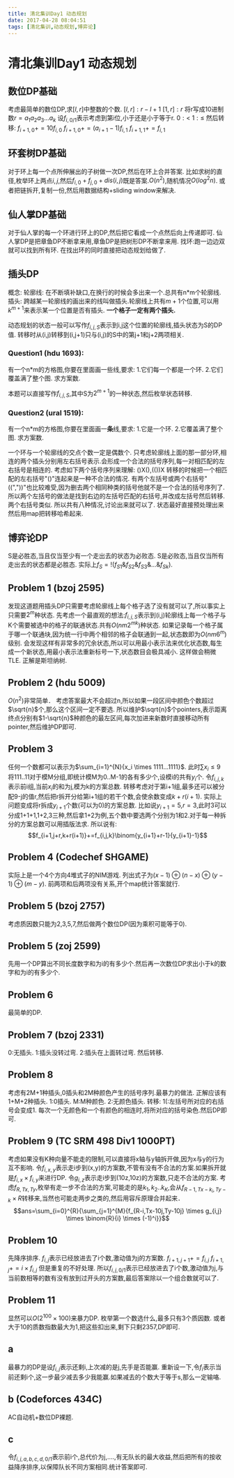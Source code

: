 ```yaml
---
title: 清北集训Day1 动态规划
date: 2017-04-28 08:04:51
tags: [清北集训,动态规划,博弈论]
---
```


# 清北集训Day1 动态规划

<!--more-->

## 数位DP基础
考虑最简单的数位DP,求$[l,r]$中整数的个数.
$[l,r]:r-l+1$
$[1,r]:r$
将r写成10进制数$r=a_1a_2a_3...a_k$
设$f_{i,0/1}$表示考虑到第i位,小于还是小于等于r.
$0:<$
$1:\leq$
然后转移:
$f_{i+1,0}+=10f_{i,0}$
$f_{i+1,0}+=(a_{i+1}-1)f_{i,1}$
$f_{i+1,1}+=f_{i,1}$

## 环套树DP基础
对于环上每一个点所伸展出的子树做一次DP,然后在环上合并答案.
比如求树的直径,枚举环上两点$i,j$,然后$f_{i,0}+f_{j,0}+dis(i,j)$既是答案.$O(n^2)$,随机情况$O(log^2n)$.
或者把链拆开,复制一份,然后用数据结构+sliding window来解决.

## 仙人掌DP基础
对于仙人掌的每一个环进行环上的DP,然后把它看成一个点然后向上传递即可.
仙人掌DP是把章鱼DP不断拿来用,章鱼DP是把树形DP不断拿来用.
找环:跑一边边双就可以找到所有环.
在找出环的同时直接把动态规划给做了.

## 插头DP
概念:
轮廓线: 在不断填补缺口,在换行的时候会多出来一个.总共有n*m个轮廓线.
插头: 跨越某一轮廓线的画出来的线叫做插头.轮廓线上共有$m+1$个位置,可以用$k^{m+1}$来表示某一个位置是否有插头.
**一个格子一定有两个插头.**

动态规划的状态一般可以写作$f_{i,j,S}$表示到i,j这个位置的轮廓线,插头状态为S的DP值.
转移时从(i,j)转移到(i,j+1)只与(i,j)的S中的第j+1和j+2两项相关.

### Question1 (hdu 1693):
有一个n*m的方格图,你要在里面画一些线,要求:
1.它们每一个都是一个环.
2.它们覆盖满了整个图.
求方案数.

本题可以直接写作$f_{i,j,S}$,其中S为$2^{m+1}$的一种状态,然后枚举状态转移.

### Question2 (ural 1519):
有一个n*m的方格图,你要在里面画一**条**线,要求:
1.它是一个环.
2.它覆盖满了整个图.
求方案数.

一个环与一个轮廓线的交点个数一定是偶数个.
只考虑轮廓线上面的那一部分环,相连的两个插头分别用左右括号表示.会形成一个合法的括号序列,每一对相匹配的左右括号是相连的.
考虑如下两个括号序列来理解:
()X(),(())X
转移的时候把一个相匹配的左右括号"()"连起来是一种不合法的情况.
有两个左括号或两个右括号"((","))"也比较难受,因为删去两个相同种类的括号他就不是一个合法的括号序列了.所以两个左括号的做法是找到右边的左括号匹配的右括号,并改成左括号然后转移.两个右括号类似.
所以共有八种情况,讨论出来就可以了.
状态最好直接预处理出来然后用map把转移哈希起来.

## 博弈论DP
S是必胜态,当且仅当至少有一个走出去的状态为必败态.
S是必败态,当且仅当所有走出去的状态都是必胜态.
实际上$f_S=!(f_{S1} \& f_{S2} \& f_{S3} \& ... \& f_{Sk})$.

## Problem 1 (bzoj 2595)
发现这道题用插头DP只需要考虑轮廓线上每个格子选了没有就可以了,所以事实上只需要$2^m$种状态.
先考虑一个最直观的想法:$f_{i,j,S}$表示到(i,j)轮廓线上每一个格子与K个需要被选中的格子的联通状态.共有$O(nm2^{mk})$种状态.
如果记录每一个格子属于哪一个联通块,因为统一行中两个相邻的格子会联通到一起,状态数即为$O(nm6^m)$级别.
会发现这样有非常多的冗余状态,所以可以用最小表示法来优化状态数,每生成一个新状态,用最小表示法重新标号一下,状态数目会极具减小.
这样做会稍微TLE.
正解是斯坦纳树.

## Problem 2 (hdu 5009)
$O(n^2)$非常简单．
考虑答案最大不会超过n,所以如果一段区间中颜色个数超过$\sqrt{n}$个,那么这个区间一定不要选.
所以维护$\sqrt{n}$个pointers,表示距离终点分别有$1-\sqrt{n}$种颜色的最左区间,每次加进来新数时直接移动所有pointer,然后维护DP即可.

## Problem 3
任何一个数都可以表示为$\sum_{i=1}^{N}{x_i \times 1111...1111}$.
此时$\sum {x_i}\leq 9$
将111..11对于模M分组,即统计模M为0..M-1的各有多少个,设模i的共有$y_i$个.
令$f_{i,j,k}$表示前i组,当前$x_i$的和为j,模为k的方案总数.
转移考虑对于第i+1组,最多还可以被分配9-j的值r,然后把r拆开分给第i+1组的若干个数,会使余数变成$k+r(i+1)$.
实际上问题变成将r拆成$y_{i+1}$个数(可以为0)的方案总数.
比如说$y_{i+1}=5$,$r=3$,此时3可以分成1+1+1,1+2,3三种,然后拿1+2为例,五个数中要选两个分别为1和2.对于每一种拆分的方案总数可以用插版法求.
所以说有:
$$f_{i+1,j+r,k+r(i+1)}+=f_{i,j,k}\binom{y_{i+1}+r-1}{y_{i+1}-1}$$

## Problem 4 (Codechef SHGAME)
实际上是一个4个方向4堆式子的NIM游戏.
列出式子为$(x-1)\oplus(n-x)\oplus(y-1)\oplus(m-y)$.
前两项和后两项没有关系,开个map统计答案就行.

## Problem 5 (bzoj 2757)
考虑质因数只能为2,3,5,7,然后做两个数位DP(因为乘积可能等于0).

## Problem 5 (zoj 2599)
先用一个DP算出不同长度数字和为i的有多少个.然后再一次数位DP求出小于k的数字和为i的有多少个.

## Problem 6
最简单的DP.

## Problem 7 (bzoj 2331)
0:无插头.
1:插头没转过弯.
2:插头在上面转过弯.
然后转移.

## Problem 8
考虑有2M+1种插头,0插头和2M种颜色产生的括号序列.最暴力的做法.
正解应该有1+M+2种插头.
1:0插头.
M:M种颜色.
2:无颜色插头.
转移:
1(:左括号所对应的右括号会变成1.
每次一个无颜色和一个有颜色的相连时,将所对应的括号染色.然后DP即可.

## Problem 9 (TC SRM 498 Div1 1000PT)
考虑如果没有K种向量不能走的限制,可以直接将x轴与y轴拆开做,因为x与y的行为互不影响.
令$f_{i,x,y}$表示走i步到(x,y)的方案数,不管有没有不合法的方案.如果拆开就是$f_{i,x}\times f_{i,y}$来进行DP.
令$g_{i,z}$表示走i步到(10z,10z)的方案数,只走不合法的方案.
考虑$f_{R,Tx,Ty}$,枚举有走一步不合法的方案,可能走的是$k_1,k_2..k_K$,会从$f_{R-1,Tx-k_i,Ty-k}\times R$转移来,当然也可能走两步之类的,然后用容斥原理合并起来．
$$ans=\sum_{i=0}^{R}{\sum_{j=1}^{M}{f_{R-i,Tx-10j,Ty-10j} \times g_{i,j} \times \binom{R}{i} \times (-1)^i}}$$

## Problem 10
先降序排序.
$f_{i,j}$表示已经放进去了i个数,激动值为j的方案数.
$f_{i+1,j+1}+=f_{i,j}$
$f_{i+1,j}+=i\times f_{i,j}$
但是重复的不好处理.
所以$f_{i,j,0/1}$表示已经放进去了i个数,激动值为j,与当前数相等的数有没有放到过开头的方案数,最后答案除以一个组合数就可以了.

## Problem 11
显然可以$O(2^100\times 100)$来暴力DP.
枚举第一个数选什么,最多只有3个质因数.
或者大于10的质数指数最大为1,把这些扣出来,剩下只剩2357,DP即可.

## a
最暴力的DP是设$f_{i,j}$表示还剩i,上次减的是j,先手是否能赢.
重新设一下,令$f_{i}$表示当前还剩i个,这一步最少减去多少我能赢.如果减去的个数大于等于s,那么一定输咯.

## b (Codeforces 434C)
AC自动机+数位DP裸题.

## c
令$f_{i,j,a,b,c,d,0/1}$表示前i个,总代价为j,....,有无队长的最大收益,然后把所有的按收益降序排序,以保障队长不同方案相同.统计答案即可.